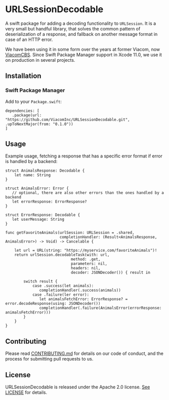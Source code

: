 # URLSessionDecodable

A swift package for adding a decoding functionality to `URLSession`. It is a very small but handful library, that solves the common pattern of deserialization of a response, and fallback on another message format in case of an HTTP error.

We have been using it in some form over the years at former Viacom, now [ViacomCBS](https://www.viacomcbs.com/). Since Swift Package Manager support in Xcode 11.0, we use it on production in several projects.


## Installation

### Swift Package Manager

Add to your `Package.swift`:

```
dependencies: [
   .package(url: "https://github.com/ViacomInc/URLSessionDecodable.git", .upToNextMajor(from: "0.1.0"))
]
```

## Usage

Example usage, fetching a response that has a specific error format if error is handled by a backend:

```
struct AnimalsResponse: Decodable {
	let name: String
}

struct AnimalsError: Error {
   // optional, there are also other errors than the ones handled by a backend 
   let errorResponse: ErrorResponse? 
}

struct ErrorResponse: Decodable {
   let userMessage: String
}

func getFavoriteAnimals(urlSession: URLSession = .shared,
                        completionHandler: (Result<AnimalsResponse, AnimalsError>) -> Void) -> Cancelable {
	
	let url = URL(string: "https://myservice.com/favoriteAnimals")!
	return urlSession.decodableTask(with: url,
	                         method: .get,
	                         parameters: nil,
	                         headers: nil,
	                         decoder: JSONDecoder()) { result in
	    
	    switch result {
	    	case .success(let animals):
	    	   completionHandler(.success(animals))
	    	case .failure(ler error):
	    	   let animalsFetchError: ErrorResponse? = error.decodeResponse(using: JSONDecoder())
	    	   completionHandler(.failure(AnimalsError(errorResponse: animalsFetchError)))
	    }
	}
}
```

## Contributing

Please read [CONTRIBUTING.md](CONTRIBUTING.md) for details on our code of conduct, and the process for submitting pull requests to us.

## License

URLSessionDecodable is released under the Apache 2.0 license. [See LICENSE](LICENSE) for details.